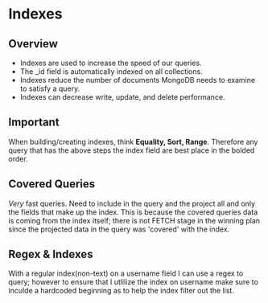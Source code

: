 # Indexes

## Overview

- Indexes are used to increase the speed of our queries.
- The \_id field is automatically indexed on all collections.
- Indexes reduce the number of documents MongoDB needs to examine to satisfy a query.
- Indexes can decrease write, update, and delete performance.

## Important

When building/creating indexes, think **Equality, Sort, Range**. Therefore any query that has the above steps the index field are best place in the bolded order.

## Covered Queries

_Very_ fast queries. Need to include in the query and the project all and only the fields that make up the index. This is because the covered queries data is coming from the index itself; there is not FETCH stage in the winning plan since the projected data in the query was 'covered' with the index.

## Regex & Indexes

With a regular index(non-text) on a username field I can use a regex to query; however to ensure that I utlilize the index on username make sure to inculde a hardcoded beginning as to help the index filter out the list.
